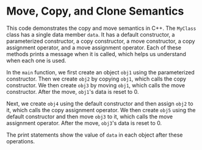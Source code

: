 # Move, Copy, and Clone Semantics

This code demonstrates the copy and move semantics in C++. The `MyClass` class has a single data member `data`. It has a default constructor, a parameterized constructor, a copy constructor, a move constructor, a copy assignment operator, and a move assignment operator. Each of these methods prints a message when it is called, which helps us understand when each one is used.

In the `main` function, we first create an object `obj1` using the parameterized constructor. Then we create `obj2` by copying `obj1`, which calls the copy constructor. We then create `obj3` by moving `obj1`, which calls the move constructor. After the move, `obj1`'s data is reset to 0.

Next, we create `obj4` using the default constructor and then assign `obj2` to it, which calls the copy assignment operator. We then create `obj5` using the default constructor and then move `obj3` to it, which calls the move assignment operator. After the move, `obj3`'s data is reset to 0.

The print statements show the value of `data` in each object after these operations.